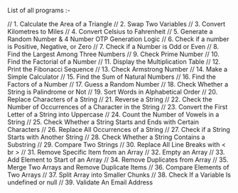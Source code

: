 List of all programs :-

// 1. Calculate the Area of a Triangle
// 2. Swap Two Variables
// 3. Convert Kilometres to Miles
// 4. Convert Celsius to Fahrenheit
// 5. Generate a Random Number & 4 Number OTP Generation Logic
// 6. Check if a number is Positive, Negative, or Zero
// 7. Check if a Number is Odd or Even
// 8. Find the Largest Among Three Numbers
// 9. Check Prime Number
// 10. Find the Factorial of a Number
// 11. Display the Multiplication Table
// 12. Print the Fibonacci Sequence
// 13. Check Armstrong Number
// 14. Make a Simple Calculator
// 15. Find the Sum of Natural Numbers
// 16. Find the Factors of a Number
// 17. Guess a Random Number
// 18. Check Whether a String is Palindrome or Not
// 19. Sort Words in Alphabetical Order
// 20. Replace Characters of a String
// 21. Reverse a String
// 22. Check the Number of Occurrences of a Character in the String
// 23. Convert the First Letter of a String into Uppercase
// 24. Count the Number of Vowels in a String
// 25. Check Whether a String Starts and Ends with Certain Characters
// 26. Replace All Occurrences of a String
// 27. Check if a String Starts with Another String
// 28. Check Whether a String Contains a Substring
// 29. Compare Two Strings
// 30. Replace All Line Breaks with < br >
// 31. Remove Specific Item from an Array
// 32. Empty an Array
// 33. Add Element to Start of an Array
// 34. Remove Duplicates from Array
// 35. Merge Two Arrays and Remove Duplicate Items
// 36. Compare Elements of Two Arrays
// 37. Split Array into Smaller Chunks
// 38. Check If a Variable Is undefined or null
// 39. Validate An Email Address
